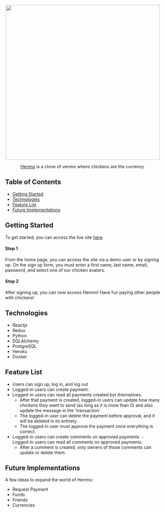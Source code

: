 <p align="center">
  <img src="https://user-images.githubusercontent.com/87240318/167636941-e3d6e24e-da11-4d2c-8e8e-7ff3353cc8dc.png" width="500"/>
</p>

<p align="center">
   <a href="https://henmo.onrender.com">Henmo</a> is a clone of venmo where chickens are the currency.
</p>


## Table of Contents
- [Getting Started](https://github.com/danguai/henmo#getting-started)
- [Technologies](https://github.com/danguai/henmo#technologies)
- [Feature List](https://github.com/danguai/henmo#feature-list)
- [Future Implementations](https://github.com/danguai/henmo#future-implementations)



## Getting Started
To get started, you can access the live site [here](https://henmo.herokuapp.com/home).

#### Step 1

From the home page, you can access the site via a demo user or by signing up. On the sign up form, you must enter a first name, last name, email, password, and select one of our chicken avatars.

#### Step 2

After signing up, you can now access Henmo! Have fun paying other people with chickens!

## Technologies
- Reactjs
- Redux
- Python
- SQLAlchemy
- PostgreSQL
- Heroku
- Docker

## Feature List
- Users can sign up, log in, and log out
- Logged-in users can create payment.
- Logged-in users can read all payments created byt themselves.
   - After that payment is created, logged-in users can update how many chickens they want to send (as long as it is more than 0) and also update the message in the 'transaction'
   - The logged-in user can delete the payment before approval, and it will be deleted in its entirety.
   - The logged-in user must approve the payment once everything is correct.
- Logged-in users can create comments on approved payments.
-Logged-in users can read all comments on approved payments.
   - After a comment is created, only owners of those comments can update or delete them.

## Future Implementations
A few ideas to expand the world of Henmo:
- Request Payment
- Funds
- Friends
- Currencies
